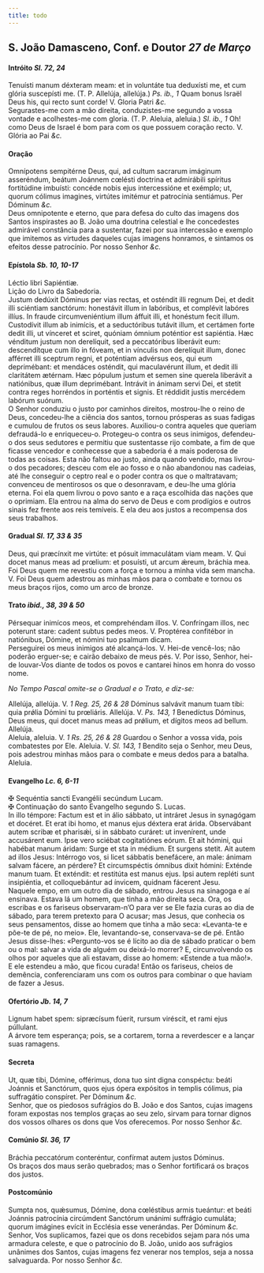 ```yaml
---
title: todo
---
```

<h2 class="text-center">S. João Damasceno, Conf. e Doutor <em>27 de Março</em></h2>

<h4 class="text-center">Intróito <em>Sl. 72, 24</em></h4>
<div class="container-fluid">
<div class="row">
<div class="dropcap text-justify">
Tenuísti manum déxteram meam: et in voluntáte tua deduxísti me, et cum glória suscepísti me. (T. P. Allelúja, allelúja.) <em>Ps. ib., 1</em> Quam bonus Israël Deus his, qui recto sunt corde!
V. Gloria Patri <em>&c.</em>
</div>
<div class="dropcap text-justify">
Segurastes-me com a mão direita, conduzistes-me segundo a vossa vontade e acolhestes-me com gloria. (T. P. Aleluia, aleluia.) <em>Sl. ib., 1</em> Oh! como Deus de Israel é bom para com os que possuem coração recto.
V. Glória ao Pai <em>&c.</em>
</div>
</div>
</div>

<h4 class="text-center">Oração</h4>
<div class="container-fluid">
<div class="row">
<div class="dropcap text-justify">
Omnípotens sempitérne Deus, qui, ad cultum sacrarum imáginum asseréndum, beátum Joánnem cœlésti doctrina et admirábili spíritus fortitúdine imbuísti: concéde nobis ejus intercessióne et exémplo; ut, quorum cólimus imagines, virtútes imitémur et patrocínia sentiámus. Per Dóminum <em>&c.</em>
</div>
<div class="dropcap text-justify">
Deus omnipotente e eterno, que para defesa do culto das imagens dos Santos inspirastes ao B. João uma doutrina celestial e lhe concedestes admirável constância para a sustentar, fazei por sua intercessão e exemplo que imitemos as virtudes daqueles cujas imagens honramos, e sintamos os efeitos desse patrocínio. Por nosso Senhor <em>&c.</em>
</div>
</div>
</div>

<h4 class="text-center">Epístola <em>Sb. 10, 10-17</em></h4>
<div class="container-fluid">
<div class="row">
<div class="text-justify">
Léctio libri Sapiéntiæ.
</div>
<div class="text-justify">
Lição do Livro da Sabedoria.
</div>
<div class="dropcap text-justify">
Justum dedúxit Dóminus per vias rectas, et osténdit illi regnum Dei, et dedit illi sciéntiam sanctórum: honestávit illum in labóribus, et complévit labóres illíus. In fraude circumveniéntium illum áffuit illi, et honéstum fecit illum. Custodívit illum ab inimícis, et a seductóribus tutávit illum, et certámen forte dedit illi, ut vínceret et sciret, quóniam ómnium poténtior est sapiéntia. Hæc vénditum justum non derelíquit, sed a peccatóribus liberávit eum: descendítque cum illo in fóveam, et in vínculis non derelíquit illum, donec afférret illi sceptrum regni, et poténtiam advérsus eos, qui eum deprimébant: et mendáces osténdit, qui maculavérunt illum, et dedit illi claritátem ætérnam. Hæc pópulum justum et semen sine querela liberávit a natiónibus, quæ illum deprimébant. Intrávit in ánimam servi Dei, et stetit contra reges horréndos in porténtis et signis. Et réddidit justis mercédem labórum suórum.
</div>
<div class="dropcap text-justify">
O Senhor conduziu o justo por caminhos direitos, mostrou-lhe o reino de Deus, concedeu-lhe a ciência dos santos, tornou prósperas as suas fadigas e cumulou de frutos os seus labores. Auxiliou-o contra aqueles que queriam defraudá-lo e enriqueceu-o. Protegeu-o contra os seus inimigos, defendeu-o dos seus sedutores e permitiu que sustentasse rijo combate, a fim de que ficasse vencedor e conhecesse que a sabedoria é a mais poderosa de todas as coisas. Esta não faltou ao justo, ainda quando vendido, mas livrou-o dos pecadores; desceu com ele ao fosso e o não abandonou nas cadeias, até lhe conseguir o ceptro real e o poder contra os que o maltratavam; convenceu de mentirosos os que o desonravam, e deu-lhe uma glória eterna. Foi ela quem livrou o povo santo e a raça escolhida das nações que o oprimiam. Ela entrou na alma do servo de Deus e com prodígios e outros sinais fez frente aos reis temíveis. E ela deu aos justos a recompensa dos seus trabalhos.
</div>
</div>
</div>

<h4 class="text-center">Gradual <em>Sl. 17, 33 & 35</em></h4>
<div class="container-fluid">
<div class="row">
<div class="dropcap text-justify">
Deus, qui præcínxit me virtúte: et pósuit immaculátam viam meam. V. Qui docet manus meas ad prœlium: et posuísti, ut arcum ǽreum, bráchia mea.
</div>
<div class="dropcap text-justify">
Foi Deus quem me revestiu com a força e tornou a minha vida sem mancha. V. Foi Deus quem adestrou as minhas mãos para o combate e tornou os meus braços rijos, como um arco de bronze.
</div>
</div>
</div>

<h4 class="text-center">Trato <em>ibid., 38, 39 & 50</em></h4>
<div class="container-fluid">
<div class="row">
<div class="dropcap text-justify">
Pérsequar inimícos meos, et comprehéndam illos. V. Confríngam illos, nec poterunt stare: cadent subtus pedes meos. V. Proptérea confitébor in natiónibus, Dómine, et nómini tuo psalmum dicam.
</div>
<div class="dropcap text-justify">
Perseguirei os meus inimigos até alcançá-los. V. Hei-de vencê-los; não poderão erguer-se; e cairão debaixo de meus pés. V. Por isso, Senhor, hei-de louvar-Vos diante de todos os povos e cantarei hinos em honra do vosso nome.
</div>
</div>
</div>

<em>No Tempo Pascal omite-se o Gradual e o Trato, e diz-se:</em>

<div class="container-fluid">
<div class="row">
<div class="text-justify">
Allelúja, allelúja. V. <em>1 Reg. 25, 26 & 28</em> Dóminus salvávit manum tuam tibi: quia prǿlia Dómini tu prœliáris. Allelúja. V. <em>Ps. 143, 1</em> Benedíctus Dóminus, Deus meus, qui docet manus meas ad prǿlium, et dígitos meos ad bellum. Allelúja.
</div>
<div class="text-justify">
Aleluia, aleluia. V. <em>1 Rs. 25, 26 & 28</em> Guardou o Senhor a vossa vida, pois combatestes por Ele. Aleluia. V. <em>Sl. 143, 1</em> Bendito seja o Senhor, meu Deus, pois adestrou minhas mãos para o combate e meus dedos para a batalha. Aleluia.
</div>
</div>
</div>

<h4 class="text-center">Evangelho <em>Lc. 6, 6-11</em></h4>
<div class="container-fluid">
<div class="row">
<div class="text-justify">
<span class="text-danger">&#10016;</span> Sequéntia sancti Evangélii secúndum Lucam.
</div>
<div class="text-justify">
<span class="text-danger">&#10016;</span> Continuação do santo Evangelho segundo S. Lucas.
</div>
<div class="dropcap text-justify">
In illo témpore: Factum est et in álio sábbato, ut intráret Jesus in synagógam et docéret. Et erat ibi homo, et manus ejus déxtera erat árida. Observábant autem scribæ et pharisǽi, si in sábbato curáret: ut invenírent, unde accusárent eum. Ipse vero sciébat cogitatiónes eórum. Et ait hómini, qui habébat manum áridam: Surge et sta in médium. Et surgens stetit. Ait autem ad illos Jesus: Intérrogo vos, si licet sábbatis benefácere, an male: ánimam salvam fácere, an pérdere? Et circumspéctis ómnibus dixit hómini: Exténde manum tuam. Et exténdit: et restitúta est manus ejus. Ipsi autem repléti sunt insipiéntia, et colloquebántur ad ínvicem, quidnam fácerent Jesu.
</div>
<div class="dropcap text-justify">
Naquele empo, em um outro dia de sábado, entrou Jesus na sinagoga e aí ensinava. Estava lá um homem, que tinha a mão direita seca. Ora, os escribas e os fariseus observaram-n’O para ver se Ele fazia curas ao dia de sábado, para terem pretexto para O acusar; mas Jesus, que conhecia os seus pensamentos, disse ao homem que tinha a mão seca: «Levanta-te e põe-te de pé, no meio». Ele, levantando-se, conservava-se de pé. Então Jesus disse-lhes: «Pergunto-vos se é lícito ao dia de sábado praticar o bem ou o mal: salvar a vida de alguém ou deixá-lo morrer? E, circunvolvendo os olhos por aqueles que ali estavam, disse ao homem: «Estende a tua mão!». E ele estendeu a mão, que ficou curada! Então os fariseus, cheios de demência, conferenciaram uns com os outros para combinar o que haviam de fazer a Jesus.
</div>
</div>
</div>

<h4 class="text-center">Ofertório <em>Jb. 14, 7</em></h4>
<div class="container-fluid">
<div class="row">
<div class="dropcap text-justify">
Lignum habet spem: sipræcísum fúerit, rursum viréscit, et rami ejus púllulant.
</div>
<div class="dropcap text-justify">
A árvore tem esperança; pois, se a cortarem, torna a reverdescer e a lançar suas ramagens.
</div>
</div>
</div>

<h4 class="text-center">Secreta</h4>
<div class="container-fluid">
<div class="row">
<div class="dropcap text-justify">
Ut, quæ tibi, Dómine, offérimus, dona tuo sint digna conspéctu: beáti Joánnis et Sanctórum, quos ejus ópera expósitos in templis cólimus, pia suffragátio conspíret. Per Dóminum <em>&c.</em>
</div>
<div class="dropcap text-justify">
Senhor, que os piedosos sufrágios do B. João e dos Santos, cujas imagens foram expostas nos templos graças ao seu zelo, sirvam para tornar dignos dos vossos olhares os dons que Vos oferecemos. Por nosso Senhor <em>&c.</em>
</div>
</div>
</div>

<h4 class="text-center">Comúnio <em>Sl. 36, 17</em></h4>
<div class="container-fluid">
<div class="row">
<div class="dropcap text-justify">
Bráchia peccatórum conteréntur, confírmat autem justos Dóminus.
</div>
<div class="dropcap text-justify">
Os braços dos maus serão quebrados; mas o Senhor fortificará os braços dos justos.
</div>
</div>
</div>

<h4 class="text-center">Postcomúnio</h4>
<div class="container-fluid">
<div class="row">
<div class="dropcap text-justify">
Sumpta nos, quǽsumus, Dómine, dona cœléstibus armis tueántur: et beáti Joánnis patrocínia circúmdent Sanctórum unánimi suffrágio cumuláta; quorum imágines evícit in Ecclésia esse venerándas. Per Dóminum <em>&c.</em>
</div>
<div class="dropcap text-justify">
Senhor, Vos suplicamos, fazei que os dons recebidos sejam para nós uma armadura celeste, e que o patrocínio do B. João, unido aos sufrágios unânimes dos Santos, cujas imagens fez venerar nos templos, seja a nossa salvaguarda. Por nosso Senhor <em>&c.</em>
</div>
</div>
</div>
